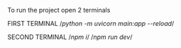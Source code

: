 To run the project open 2 terminals

FIRST TERMINAL
/*python -m uvicorn main:app --reload*/

SECOND TERMINAL
/*npm i*/
/*npm run dev*/
